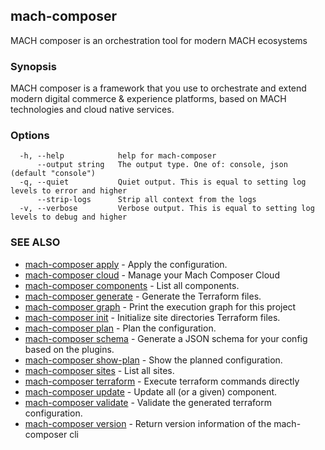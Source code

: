 ## mach-composer

MACH composer is an orchestration tool for modern MACH ecosystems

### Synopsis

MACH composer is a framework that you use to orchestrate and extend modern digital commerce & experience platforms, based on MACH technologies and cloud native services.

### Options

```
  -h, --help            help for mach-composer
      --output string   The output type. One of: console, json (default "console")
  -q, --quiet           Quiet output. This is equal to setting log levels to error and higher
      --strip-logs      Strip all context from the logs
  -v, --verbose         Verbose output. This is equal to setting log levels to debug and higher
```

### SEE ALSO

* [mach-composer apply](mach-composer_apply.md)	 - Apply the configuration.
* [mach-composer cloud](mach-composer_cloud.md)	 - Manage your Mach Composer Cloud
* [mach-composer components](mach-composer_components.md)	 - List all components.
* [mach-composer generate](mach-composer_generate.md)	 - Generate the Terraform files.
* [mach-composer graph](mach-composer_graph.md)	 - Print the execution graph for this project
* [mach-composer init](mach-composer_init.md)	 - Initialize site directories Terraform files.
* [mach-composer plan](mach-composer_plan.md)	 - Plan the configuration.
* [mach-composer schema](mach-composer_schema.md)	 - Generate a JSON schema for your config based on the plugins.
* [mach-composer show-plan](mach-composer_show-plan.md)	 - Show the planned configuration.
* [mach-composer sites](mach-composer_sites.md)	 - List all sites.
* [mach-composer terraform](mach-composer_terraform.md)	 - Execute terraform commands directly
* [mach-composer update](mach-composer_update.md)	 - Update all (or a given) component.
* [mach-composer validate](mach-composer_validate.md)	 - Validate the generated terraform configuration.
* [mach-composer version](mach-composer_version.md)	 - Return version information of the mach-composer cli

